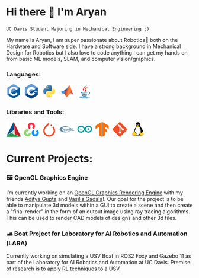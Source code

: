 # Hi there 👋 I'm Aryan
`UC Davis Student Majoring in Mechanical Engineering :)`

My name is Aryan, I am super passionate about Robotics🦾 both on the Hardware and Software side. I have a strong background in Mechanical Design for Robotics but I also love to code anything I can get my hands on from basic ML models, SLAM, and computer vision/graphics.

### Languages:
<div>
  <img src="https://github.com/devicons/devicon/blob/master/icons/c/c-original.svg" title="c" alt="c" width="40" height="40"/>&nbsp;
  <img src="https://github.com/devicons/devicon/blob/master/icons/cplusplus/cplusplus-original.svg" title="cpp" alt="cpp" width="40" height="40"/>&nbsp;
  <img src="https://github.com/devicons/devicon/blob/master/icons/python/python-original.svg" title="python" alt="python" width="40" height="40"/>&nbsp;
  <img src="https://github.com/devicons/devicon/blob/master/icons/matlab/matlab-original.svg" title="matlab" alt="matlab" width="40" height="40"/>&nbsp;
  <img src="https://github.com/devicons/devicon/blob/master/icons/java/java-original.svg" title="java" alt="java" width="40" height="40"/>&nbsp;
</div>

### Libraries and Tools:
<div>
  <img src="https://github.com/devicons/devicon/blob/master/icons/cmake/cmake-original.svg" title="cmake" alt="cmake" width="40" height="40"/>&nbsp;
  <img src="https://github.com/devicons/devicon/blob/master/icons/opencv/opencv-original.svg" title="openCV" alt="openCV" width="40" height="40"/>&nbsp;
  <img src="https://github.com/devicons/devicon/blob/master/icons/pytorch/pytorch-original.svg" title="pytorch" alt="pytorch" width="40" height="40"/>&nbsp;
  <img src="https://github.com/devicons/devicon/blob/master/icons/opengl/opengl-original.svg" title="openGL" alt="openGL" width="40" height="40"/>&nbsp;
  <img src="https://github.com/devicons/devicon/blob/master/icons/arduino/arduino-original.svg" title="Arduino" alt="Arduino" width="40" height="40"/>&nbsp;
  <img src="https://github.com/devicons/devicon/blob/master/icons/tensorflow/tensorflow-original.svg" title="TF" alt="TF" width="40" height="40"/>&nbsp;
  <img src="https://github.com/devicons/devicon/blob/master/icons/git/git-plain.svg" title="git" alt="git" width="40" height="40"/>&nbsp;
  <img src="https://github.com/devicons/devicon/blob/master/icons/linux/linux-original.svg" title="Linux" alt="Linux" width="40" height="40"/>&nbsp;
</div>
  
# Current Projects: 

### 🖼️ OpenGL Graphics Engine
I’m currently working on an [OpenGL Graphics Rendering Engine](https://github.com/AdityaGupta03/GraphicsEngine) with my friends [Aditya Gupta](https://github.com/AdityaGupta03) and [Vasilis Gadala](https://github.com/VasilisGadala)!. Our goal for the project is to be able to manipulate 3d models within a GUI to create a scene and then create a "final render" in the form of an output image using ray tracing algorithms. This can be used to render CAD models of designs and other 3d files. 

### 🛥️ Boat Project for Laboratory for AI Robotics and Automation (LARA)
Currently working on simulating a USV Boat in ROS2 Foxy and Gazebo 11 as part of the Laboratory for AI Robotics and Automation at UC Davis. Premise of research is to apply RL techniques to a USV.

<!--
### 🐢 Basic ROS2 Obstacle Avoidance
ROS2 Rover Project! Trying out some very simple nodes that include basic obstacle avoidance using Lidar, planning to add SLAM, Path Planning, and more cool stuff!
 

**Mondkurry/Mondkurry** is a ✨ _special_ ✨ repository because its `README.md` (this file) appears on your GitHub profile.

Here are some ideas to get you started:

- 🔭 I’m currently working on ...
- 🌱 I’m currently learning ...
- 👯 I’m looking to collaborate on ...
- 🤔 I’m looking for help with ...
- 💬 Ask me about ...
- 📫 How to reach me: ...
- 😄 Pronouns: ...
- ⚡ Fun fact: ...
-->
